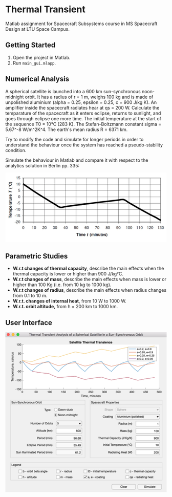 # Thermal Transient
Matlab assignment for Spacecraft Subsystems course in MS Spacecraft Design at LTU Space Campus.

## Getting Started
1. Open the project in Matlab.
2. Run `main_gui.mlapp`.

## Numerical Analysis
A spherical satellite is launched into a 600 km sun-synchronous noon-midnight orbit. It has a radius of r = 1 m, weighs 100 kg and is made of unpolished aluminium (alpha = 0.25, epsilon = 0.25, c = 900 J/kg K). An amplifier inside the spacecraft radiates hear at qs = 200 W. Calculate the temparature of the spacecraft as it enters eclipse, returns to sunlight, and goes through eclipse one more time. The initial temperature at the start of the sequence T0 = 10°C (283 K). The Stefan-Boltzmann constant sigma = 5.67^-8 W/m^2K^4. The earth's mean radius R = 6371 km.

Try to modify the code and simulate for longer periods in order to understand the behaviour once the system has reached a pseudo-stability condition.

Simulate the behaviour in Matlab and compare it with respect to the analytics solution in Berlin pp. 335:

![Expected Output Berlin](https://raw.githubusercontent.com/georgeslabreche/main-thermal-transient/master/img/expected-thermal-output-berlin.png)

## Parametric Studies
- **W.r.t changes of thermal capacity**, describe the main effects when the thermal capacity is lower or higher than 900 J/kg°C.
- **W.r.t changes of mass**, describe the main effects when mass is lower or higher than 100 Kg (i.e. from 10 kg to 1000 kg).
- **W.r.t changes of radius**, describe the main effects when radius changes from 0.1 to 10 m.
- **W.r.t. changes of internal heat**, from 10 W to 1000 W.
- **W.r.t. orbit altitude,** from h = 200 km to 1000 km.

## User Interface

![Expected Output Berlin](https://raw.githubusercontent.com/georgeslabreche/main-thermal-transient/master/img/gui.png)
